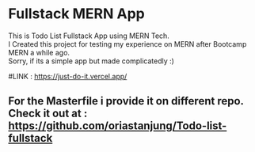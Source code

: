 # Fullstack MERN App    
This is Todo List Fullstack App using MERN Tech.    
I Created this project for testing my experience on MERN after Bootcamp MERN a while ago.   
Sorry, if its a simple app but made complicatedly :)   

#LINK : 
https://just-do-it.vercel.app/
  
## For the Masterfile i provide it on different repo. Check it out at : https://github.com/oriastanjung/Todo-list-fullstack
